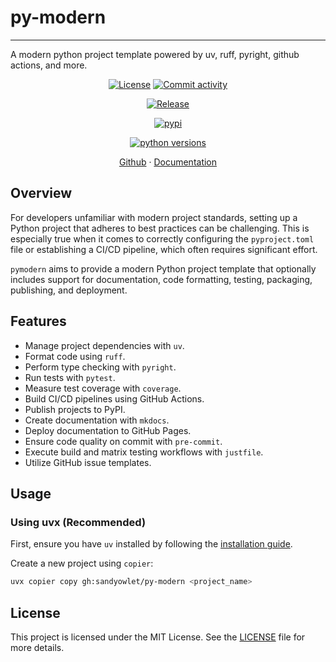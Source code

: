 # py-modern

---

A modern python project template powered by uv, ruff, pyright, github actions, and more.

<div align="center">

[![License](https://img.shields.io/github/license/sandyowlet/py-modern)](https://github.com/sandyowlet/py-modern/blob/main/LICENSE)
[![Commit activity](https://img.shields.io/github/commit-activity/m/sandyowlet/py-modern)](https://github.com/sandyowlet/py-modern/commits/main)

[![Release](https://img.shields.io/github/v/release/sandyowlet/py-modern)](https://github.com/sandyowlet/py-modern/releases/latest)

[![pypi](https://img.shields.io/pypi/v/py-modern)](https://pypi.org/project/py-modern)

[![python versions](https://img.shields.io/badge/python-%3E%3D3.10-blue)](https://github.com/sandyowlet/py-modern)
</div>


<div align="center">
    <a href="https://github.com/sandyowlet/py-modern">Github</a>
    ·
    <a href="https://sandyowlet.github.io/py-modern">Documentation</a>
</div>

## Overview

For developers unfamiliar with modern project standards, setting up a Python project that adheres to best practices can be challenging. This is especially true when it comes to correctly configuring the `pyproject.toml` file or establishing a CI/CD pipeline, which often requires significant effort.

`pymodern` aims to provide a modern Python project template that optionally includes support for documentation, code formatting, testing, packaging, publishing, and deployment.

## Features

- Manage project dependencies with `uv`.
- Format code using `ruff`.
- Perform type checking with `pyright`.
- Run tests with `pytest`.
- Measure test coverage with `coverage`.
- Build CI/CD pipelines using GitHub Actions.
- Publish projects to PyPI.
- Create documentation with `mkdocs`.
- Deploy documentation to GitHub Pages.
- Ensure code quality on commit with `pre-commit`.
- Execute build and matrix testing workflows with `justfile`.
- Utilize GitHub issue templates.

## Usage

### Using uvx (Recommended)

First, ensure you have `uv` installed by following the [installation guide](https://docs.astral.sh/uv/).

Create a new project using `copier`:

```bash
uvx copier copy gh:sandyowlet/py-modern <project_name>
```

## License

This project is licensed under the MIT License. See the [LICENSE](LICENSE) file for more details.

